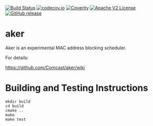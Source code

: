 [![Build Status](https://travis-ci.org/Comcast/aker.svg?branch=master)](https://travis-ci.org/Comcast/aker)
[![codecov.io](http://codecov.io/github/Comcast/aker/coverage.svg?branch=master)](http://codecov.io/github/Comcast/aker?branch=master)
[![Coverity](https://img.shields.io/coverity/scan/14083.svg)](https://scan.coverity.com/projects/comcast-aker)
[![Apache V2 License](http://img.shields.io/badge/license-Apache%20V2-blue.svg)](https://github.com/Comcast/aker/blob/master/LICENSE)
[![GitHub release](https://img.shields.io/github/release/Comcast/aker.svg)](CHANGELOG.md)

# aker

Aker is an experimental MAC address blocking scheduler.

For details:

https://github.com/Comcast/aker/wiki


# Building and Testing Instructions

```
mkdir build
cd build
cmake ..
make
make test
```
